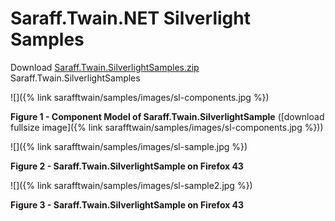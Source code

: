 # Saraff.Twain.NET Silverlight Samples
Download [Saraff.Twain.SilverlightSamples.zip](https://goo.gl/zIlqqy) Saraff.Twain.SilverlightSamples

![]({% link sarafftwain/samples/images/sl-components.jpg %})

**Figure 1 - Component Model of  Saraff.Twain.SilverlightSample** ([download fullsize image]({% link sarafftwain/samples/images/sl-components.jpg %}))

![]({% link sarafftwain/samples/images/sl-sample.jpg %})

**Figure 2 - Saraff.Twain.SilverlightSample on Firefox 43**

![]({% link sarafftwain/samples/images/sl-sample2.jpg %})

**Figure 3 - Saraff.Twain.SilverlightSample on Firefox 43**
